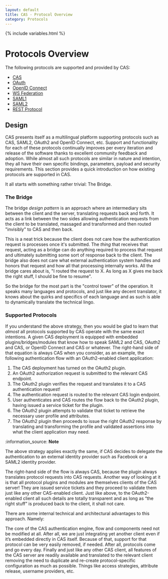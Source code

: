 ```yaml
---
layout: default
title: CAS - Protocol Overview
category: Protocols
---
```


{% include variables.html %}

# Protocols Overview

The following protocols are supported and provided by CAS:

*   [CAS](CAS-Protocol.html)
*   [OAuth](OAuth-Protocol.html)
*   [OpenID Connect](OIDC-Protocol.html)
*   [WS Federation](WS-Federation-Protocol.html)
*   [SAML1](SAML-v1-Protocol.html)
*   [SAML2](../authentication/Configuring-SAML2-Authentication.html)
*   [REST Protocol](REST-Protocol.html)

## Design

CAS presents itself as a multilingual platform supporting protocols such as CAS, SAML2, OAuth2 and OpenID Connect, etc. Support and functionality for each of these protocols continually improves per every iteration and release of the software thanks to excellent community feedback and adoption. While almost all such protocols are similar in nature and intention, they all have their own specific bindings, parameters, payload and security requirements. This section provides a quick introduction on how existing protocols are supported in CAS.

It all starts with something rather trivial: The Bridge.

### The Bridge

The bridge *design pattern* is an approach where an intermediary sits between the client and the server, translating requests back and forth. It acts as a link between the two sides allowing authentication requests from the client to be translated, massaged and transformed and then routed "invisibly" to CAS and then back.

This is a neat trick because the client does not care how the authentication request is processes once it's submitted. The *thing* that receives that request, acting as a bridge can do anything required to process that request and ultimately submitting some sort of response back to the client. The bridge also does not care what external authentication system handles and honors that request and how all that processing internally works. All the bridge cares about is, "I routed the request to X. As long as X gives me back the right stuff, I should be fine to resume".

So the bridge for the most part is the "control tower" of the operation. It speaks many languages and protocols, and just like any decent translator, it knows about the quirks and specifics of each language and as such is able to dynamically translate the technical lingo.

### Supported Protocols

If you understand the above strategy, then you would be glad to learn that *almost* all protocols supported by CAS operate with the same exact intentions. A given CAS deployment is equipped with embedded plugins/bridges/modules that know how to speak SAML2 and CAS, OAuth2 and CAS, or OpenID Connect and CAS or whatever. The right-hand side of that equation is always CAS when you consider, as an example, the following authentication flow with an OAuth2-enabled client application:

1. The CAS deployment has turned on the OAuth2 plugin.
2. An OAuth2 authorization request is submitted to the relevant CAS endpoint.
3. The OAuth2 plugin verifies the request and translates it to a CAS authentication request!
4. The authentication request is routed to the relevant CAS login endpoint.
5. User authenticates and CAS routes the flow back to the OAuth2 plugin, having issued a service ticket for the plugin.
6. The OAuth2 plugin attempts to validate that ticket to retrieve the necessary user profile and attributes.
7. The OAuth2 plugin then proceeds to issue the right OAuth2 response by translating and transforming the profile and validated assertions into what the client application may need.

<div class="alert alert-info">:information_source: <strong>Note</strong><p>The above strategy applies exactly the same, if CAS decides to delegate the authentication to an external identity provider such as Facebook or a SAML2 identity provider.</p></div>

The right-hand side of the flow is always CAS, because the plugin always translates protocol requests into CAS requests. Another way of looking at it is that all protocol plugins and modules are themselves clients of the CAS server! They are issued service tickets and they proceed to validate them just like any other CAS-enabled client. Just like above, to the OAuth2-enabled client all such details are totally transparent and as long as “the right stuff” is produced back to the client, it shall not care.

There are some internal technical and architectural advantages to this approach. Namely:

The core of the CAS authentication engine, flow and components need not be modified at all. After all, we are just integrating yet another client even if it’s embedded directly in CAS itself. Because of that, support for that protocol can be very easily removed, if needed. After all, protocols come and go every day. Finally and just like any other CAS client, all features of the CAS server are readily available and translated to the relevant client removing the need to duplicate and re-create protocol-specific configuration as much as  possible. Things like access strategies, attribute release, username providers, etc.
